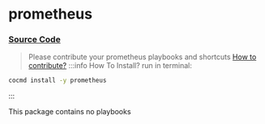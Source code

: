 # prometheus
### [ Source Code ](https://github.com/cocmd/hub/tree/master/packages/prometheus)
> Please contribute your prometheus playbooks and shortcuts
> [How to contribute?](https://cocmd.org/docs/contributing)
:::info How To Install?
run in terminal:
```bash
cocmd install -y prometheus
```
:::


This package contains no playbooks



